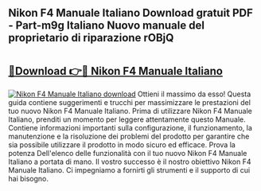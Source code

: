 ## Nikon F4 Manuale Italiano Download gratuit PDF - Part-m9g Italiano Nuovo manuale del proprietario di riparazione rOBjQ

# <h2><a href="http://dfgqh9.blite.top/?on=Nikon+F4+Manuale+Italiano">🔗Download 👉🔴 Nikon F4 Manuale Italiano</a></h2>

[![Nikon F4 Manuale Italiano download](https://i.imgur.com/lujVjoI.png)](http://dfgqh9.blite.top/?on=Nikon+F4+Manuale+Italiano)
Ottieni il massimo da esso! Questa guida contiene suggerimenti e trucchi per massimizzare le prestazioni del tuo nuovo Nikon F4 Manuale Italiano. Prima di utilizzare Nikon F4 Manuale Italiano, prenditi un momento per leggere attentamente questo Manuale. Contiene informazioni importanti sulla configurazione, il funzionamento, la manutenzione e la risoluzione dei problemi del prodotto per garantire che sia possibile utilizzare il prodotto in modo sicuro ed efficace. Prova la potenza Dell'elenco delle funzionalità con il tuo nuovo Nikon F4 Manuale Italiano a portata di mano. Il vostro successo è il nostro obiettivo Nikon F4 Manuale Italiano. Ci impegniamo a fornirti gli strumenti e il supporto di cui hai bisogno.
